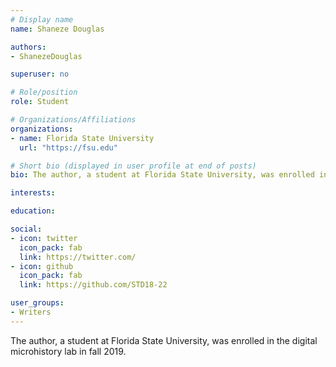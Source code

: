 ```yaml
---
# Display name
name: Shaneze Douglas

authors:
- ShanezeDouglas

superuser: no

# Role/position
role: Student

# Organizations/Affiliations
organizations:
- name: Florida State University
  url: "https://fsu.edu"

# Short bio (displayed in user profile at end of posts)
bio: The author, a student at Florida State University, was enrolled in the digital microhistory lab in fall 2019.

interests:

education:

social:
- icon: twitter
  icon_pack: fab
  link: https://twitter.com/
- icon: github
  icon_pack: fab
  link: https://github.com/STD18-22

user_groups:
- Writers
---
```

The author, a student at Florida State University, was enrolled in the digital microhistory lab in fall 2019.


